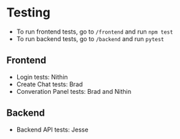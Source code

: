 # Testing

* To run frontend tests, go to `/frontend` and run `npm test`
* To run backend tests, go to `/backend` and run `pytest`

## Frontend
* Login tests: Nithin
* Create Chat tests: Brad
* Converation Panel tests: Brad and Nithin

## Backend
* Backend API tests: Jesse